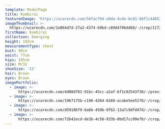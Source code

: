 ```yaml
---
template: ModelPage
title: Kumbirai
featuredImage: 'https://ucarecdn.com/54fac794-a9da-4c4e-bc01-88f1c4485253/'
imageThumbnail: >-
  https://ucarecdn.com/1e864d7d-27a2-4374-b9bd-c89d4706dd68/-/crop/1172x912/799,401/-/preview/-/rotate/90/
firstName: Kumbirai
collection: Emerging
height: 192cm
measurementType: chest
bust: 90cm
waist: 77cm
hips: 105cm
size: M/32
shoeSize: '11'
hair: Brown
eyes: Brown
imagePortfolio:
  - image: >-
      https://ucarecdn.com/4d08d781-91bc-45cc-a2af-bf1c02543f38/-/preview/-/rotate/90/
  - image: >-
      https://ucarecdn.com/1967175b-c196-4204-8160-acabe5ee5278/-/crop/1824x881/231,485/-/preview/-/rotate/90/
  - image: >-
      https://ucarecdn.com/d59186f9-6a6b-459b-9fb2-13a7c9dfd47d/-/crop/1883x1419/0,150/-/preview/-/rotate/90/
  - image: >-
      https://ucarecdn.com/72b42ecd-de3b-4c56-933b-0bd17cc99ef6/-/crop/1971x934/0,432/-/preview/-/rotate/90/
---
```


